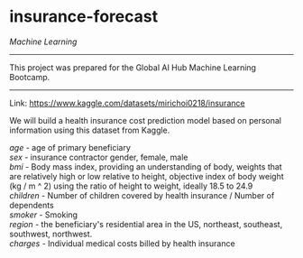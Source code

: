 # insurance-forecast

*Machine Learning*

---

This project was prepared for the Global AI Hub Machine Learning Bootcamp.

---

Link: https://www.kaggle.com/datasets/mirichoi0218/insurance

We will build a health insurance cost prediction model based on personal information using this dataset from Kaggle.

*age* - age of primary beneficiary\
*sex* - insurance contractor gender, female, male\
*bmi* - Body mass index, providing an understanding of body, weights that are relatively high or low relative to height, objective index of body weight (kg / m ^ 2) using the ratio of height to weight, ideally 18.5 to 24.9\
*children* - Number of children covered by health insurance / Number of dependents\
*smoker* - Smoking\
*region* - the beneficiary's residential area in the US, northeast, southeast, southwest, northwest.\
*charges* - Individual medical costs billed by health insurance
